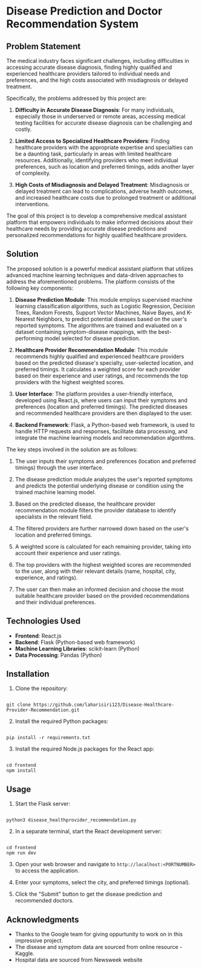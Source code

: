 # Disease Prediction and Doctor Recommendation System

## **Problem Statement**

The medical industry faces significant challenges, including difficulties in accessing accurate disease diagnosis, finding highly qualified and experienced healthcare providers tailored to individual needs and preferences, and the high costs associated with misdiagnosis or delayed treatment.

Specifically, the problems addressed by this project are:

1. **Difficulty in Accurate Disease Diagnosis**: For many individuals, especially those in underserved or remote areas, accessing medical testing facilities for accurate disease diagnosis can be challenging and costly.

2. **Limited Access to Specialized Healthcare Providers**: Finding healthcare providers with the appropriate expertise and specialties can be a daunting task, particularly in areas with limited healthcare resources. Additionally, identifying providers who meet individual preferences, such as location and preferred timings, adds another layer of complexity.

3. **High Costs of Misdiagnosis and Delayed Treatment**: Misdiagnosis or delayed treatment can lead to complications, adverse health outcomes, and increased healthcare costs due to prolonged treatment or additional interventions.

The goal of this project is to develop a comprehensive medical assistant platform that empowers individuals to make informed decisions about their healthcare needs by providing accurate disease predictions and personalized recommendations for highly qualified healthcare providers.

## **Solution**

The proposed solution is a powerful medical assistant platform that utilizes advanced machine learning techniques and data-driven approaches to address the aforementioned problems. The platform consists of the following key components:

1. **Disease Prediction Module**: This module employs supervised machine learning classification algorithms, such as Logistic Regression, Decision Trees, Random Forests, Support Vector Machines, Naive Bayes, and K-Nearest Neighbors, to predict potential diseases based on the user's reported symptoms. The algorithms are trained and evaluated on a dataset containing symptom-disease mappings, with the best-performing model selected for disease prediction.

2. **Healthcare Provider Recommendation Module**: This module recommends highly qualified and experienced healthcare providers based on the predicted disease's specialty, user-selected location, and preferred timings. It calculates a weighted score for each provider based on their experience and user ratings, and recommends the top providers with the highest weighted scores.

3. **User Interface**: The platform provides a user-friendly interface, developed using React.js, where users can input their symptoms and preferences (location and preferred timings). The predicted diseases and recommended healthcare providers are then displayed to the user.

4. **Backend Framework**: Flask, a Python-based web framework, is used to handle HTTP requests and responses, facilitate data processing, and integrate the machine learning models and recommendation algorithms.

The key steps involved in the solution are as follows:

1. The user inputs their symptoms and preferences (location and preferred timings) through the user interface.

2. The disease prediction module analyzes the user's reported symptoms and predicts the potential underlying disease or condition using the trained machine learning model.

3. Based on the predicted disease, the healthcare provider recommendation module filters the provider database to identify specialists in the relevant field.

4. The filtered providers are further narrowed down based on the user's location and preferred timings.

5. A weighted score is calculated for each remaining provider, taking into account their experience and user ratings.

6. The top providers with the highest weighted scores are recommended to the user, along with their relevant details (name, hospital, city, experience, and ratings).

7. The user can then make an informed decision and choose the most suitable healthcare provider based on the provided recommendations and their individual preferences.

## Technologies Used

- **Frontend**: React.js
- **Backend**: Flask (Python-based web framework)
- **Machine Learning Libraries**: scikit-learn (Python)
- **Data Processing**: Pandas (Python)

## Installation

1. Clone the repository:

```

git clone https://github.com/laharisiri123/Disease-Healthcare-Provider-Recommendation.git

```

2. Install the required Python packages:

```

pip install -r requirements.txt

```

3. Install the required Node.js packages for the React app:

```

cd frontend
npm install

```

## Usage

1. Start the Flask server:

```

python3 disease_healthprovider_recommendation.py

```

2. In a separate terminal, start the React development server:

```

cd frontend
npm run dev

```

3. Open your web browser and navigate to `http://localhost:<PORTNUMBER>` to access the application.

4. Enter your symptoms, select the city, and preferred timings (optional).

5. Click the "Submit" button to get the disease prediction and recommended doctors.

## Acknowledgments

- Thanks to the Google team for giving oppurtunity to work on in this impressive project.
- The disease and symptom data are sourced from online resource - Kaggle.
- Hospital data are sourced from Newsweek website
